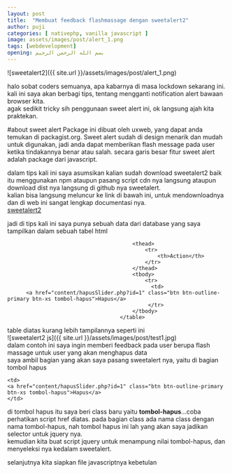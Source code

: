 ```yaml
---
layout: post
title:  "Membuat feedback flashmassage dengan sweetalert2"
author: puji
categories: [ nativephp, vanilla javascript ]
image: assets/images/post/alert_1.png
tags: [webdevelopment]
opening: بسم الله الرحمن الرحيم
---  
```

![sweetalert2]({{ site.url }}/assets/images/post/alert_1.png)  

halo sobat coders semuanya, apa kabarnya di masa lockdown sekarang ini.  
kali ini saya akan berbagi tips, tentang mengganti notification alert bawaan browser kita.  
agak sedikit tricky sih penggunaan sweet alert ini, ok langsung ajah kita praktekan.  

#about sweet alert
Package ini dibuat oleh uxweb, yang dapat anda temukan di packagist.org. Sweet alert sudah di design menarik dan mudah untuk digunakan, jadi anda dapat memberikan flash message pada user ketika tindakannya benar atau salah. secara garis besar fitur sweet alert adalah package dari javascript.  

dalam tips kali ini saya asumsikan kalian sudah download sweetalert2 baik itu menggunakan npm ataupun pasang script cdn nya langsung ataupun download dist nya langsung di github nya sweetalert.  
kalian bisa langsung meluncur ke link di bawah ini, untuk mendownloadnya dan di web ini sangat lengkap documentasi nya.  
<a href="https://sweetalert2.github.io/">sweetalert2 </a>  

jadi di tips kali ini saya punya sebuah data dari database yang saya tampilkan dalam sebuah tabel html  

```                                    <table class="table table-bordered" id="dataTable" width="100%" cellspacing="0">
                                        <thead>
                                            <tr>
                                                <th>Action</th>
                                            </tr>
                                        </thead>
                                        <tbody>
                                            <tr> 
                                              <td>
      <a href="content/hapusSlider.php?id=1" class="btn btn-outline-primary btn-xs tombol-hapus">Hapus</a>
                                             </tr>
                                        </tbody>
                                    </table>
```  

table diatas kurang lebih tampilannya seperti ini  
![sweetalert2 js]({{ site.url }}/assets/images/post/test1.jpg)  
dalam contoh ini saya ingin memberi feedback pada user berupa flash massage untuk user yang akan menghapus data  
saya ambil bagian yang akan saya pasang sweetalert nya, yaitu di bagian tombol hapus  
```
<td>
<a href="content/hapusSlider.php?id=1" class="btn btn-outline-primary btn-xs tombol-hapus">Hapus</a>
</td>
```  
di tombol hapus itu saya beri class baru yaitu <b>tombol-hapus</b>...coba perhatikan script href diatas. pada bagian class ada nama class dengan nama tombol-hapus, nah tombol hapus ini lah yang akan saya jadikan selector untuk jquery nya.  
kemudian kita buat script jquery untuk menampung nilai tombol-hapus, dan menyeleksi nya kedalam sweetalert.  

selanjutnya kita siapkan file javascriptnya kebetulan 
